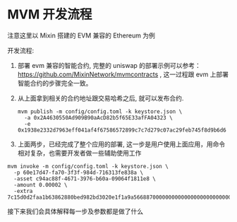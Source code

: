 # MVM 开发流程

注意这里以 Mixin 搭建的 EVM 兼容的 Ethereum 为例

开发流程:

1. 部署 evm 兼容的智能合约, 完整的 uniswap 的部署示例可以参考： <https://github.com/MixinNetwork/mvmcontracts> , 这一过程跟 evm 上部署智能合约的步骤完全一致。

2. 从上面拿到相关的合约地址跟交易哈希之后, 就可以发布合约.

    ```shell
    mvm publish -m config/config.toml -k keystore.json \
      -a 0x2A4630550Ad909B90aAcD82b5f65E33afFA04323 \
      -e 0x1938e2332d7963eff041af4f67586572899c7c7d279c07ac29feb745f8d9b6d6
    ```

3. 上面两步，已经完成了整个应用的部署, 这一步是用户使用上面应用，用命令相对复杂，也需要开发者做一些辅助使用工作

```shell
mvm invoke -m config/config.toml -k keystore.json \
  -p 60e17d47-fa70-3f3f-984d-716313fe838a \
  -asset c94ac88f-4671-3976-b60a-09064f1811e8 \
  -amount 0.00002 \
  -extra 7c15d0d2faa1b63862880bed982bd3020e1f1a9a56688700000000000000000000000000bd6efc2e2cb99aef928433209c0a3be09a34f11400000000000000000000000000000000000000000000000000000000000007d0
```

接下来我们会具体解释每一步及参数都是做了什么
